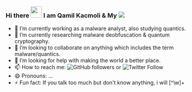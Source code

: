 ### Hi there <img src="https://raw.githubusercontent.com/MartinHeinz/MartinHeinz/master/wave.gif" width="30px"> I am Qamil Kacmoli & My <img src="https://img.shields.io/badge/Moto%20is-Symbiosis%20by%20Mutualism%20-yellowgreen"> 



- 🔭 I’m currently working as a malware analyst, also studying quantics.
- 🌱 I’m currently researching malware deobfuscation & quantum cryptography.
- 👯 I’m looking to collaborate on anything which includes the term malware/quantics. 
- 🤔 I’m looking for help with making the world a better place.
- 📫 How to reach me: <img alt="GitHub followers" src="https://img.shields.io/github/followers/QK336170?style=social"> or <img alt="Twitter Follow" src="https://img.shields.io/twitter/follow/lkacmoli94?color=red&style=social">
- 😄 Pronouns: ...
- ⚡ Fun fact: If you talk too much but don't know anything, i will [^\w]+

